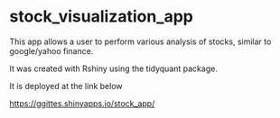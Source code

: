 # stock_visualization_app

This app allows a user to perform various analysis of stocks, similar to google/yahoo finance.

It was created with Rshiny using the tidyquant package.

It is deployed at the link below

https://ggittes.shinyapps.io/stock_app/
